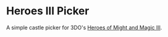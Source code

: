 # Heroes III Picker
A simple castle picker for 3DO's [Heroes of Might and Magic III](https://en.wikipedia.org/wiki/Heroes_of_Might_and_Magic_III).
